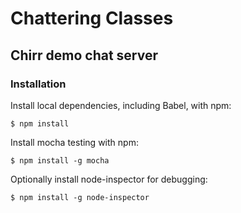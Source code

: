 # Chattering Classes
## Chirr demo chat server

### Installation

Install local dependencies, including Babel, with npm:

    $ npm install

Install mocha testing with npm:

    $ npm install ‐g mocha

Optionally install node-inspector for debugging:

    $ npm install ‐g node‐inspector
